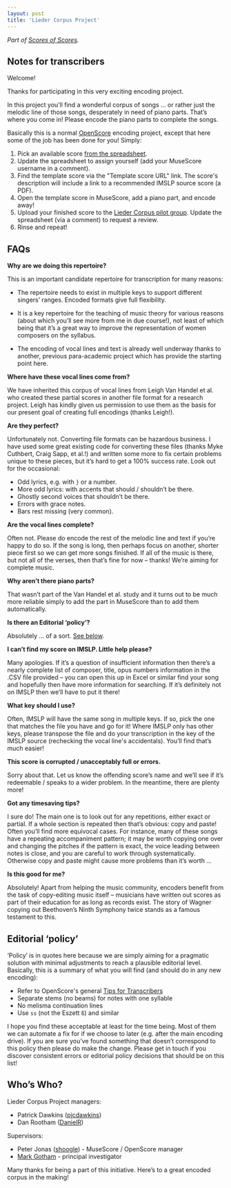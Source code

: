 ```yaml
---
layout: post
title: 'Lieder Corpus Project'
---
```


_Part of [Scores of Scores](/scores-of-scores)._

Notes for transcribers
---

Welcome!

Thanks for participating in this very exciting encoding project.

In this project you’ll find a wonderful corpus of songs … or rather just the melodic line of those songs, desperately in need of piano parts. That’s where you come in! Please encode the piano parts to complete the songs.

Basically this is a normal [OpenScore](https://openscore.cc) encoding project, except that here some of the job has been done for you! Simply:

1. Pick an available score [from the spreadsheet](https://docs.google.com/spreadsheets/d/1KHeLrjdcF1X5LMhtFzE3pnS_cmQH8ZIxGU9QUFCts9I/edit?usp=sharing).
1. Update the spreadsheet to assign yourself (add your MuseScore username in a comment).
1. Find the template score via the "Template score URL" link. The score's description will include a link to a recommended IMSLP source score (a PDF).
1. Open the template score in MuseScore, add a piano part, and encode away!
1. Upload your finished score to the [Lieder Corpus pilot group](https://musescore.com/groups/lieder-corpus-pilot). Update the spreadsheet (via a comment) to request a review.
1. Rinse and repeat!

## FAQs

**Why are we doing this repertoire?**

This is an important candidate repertoire for transcription for many reasons:

  - The repertoire needs to exist in multiple keys to support different singers’ ranges. Encoded formats give full flexibility.

  - It is a key repertoire for the teaching of music theory for various reasons (about which you’ll see more from me in due course!), not least of which being that it’s a great way to improve the representation of women composers on the syllabus.

  - The encoding of vocal lines and text is already well underway thanks to another, previous para-academic project which has provide the starting point here.

**Where have these vocal lines come from?**

We have inherited this corpus of vocal lines from Leigh Van Handel et al. who created these partial scores in another file format for a research project. Leigh has kindly given us permission to use them as the basis for our present goal of creating full encodings (thanks Leigh!).

**Are they perfect?**

Unfortunately not. Converting file formats can be hazardous business. I have used some great existing code for converting these files (thanks Myke Cuthbert, Craig Sapp, et al.!) and written some more to fix certain problems unique to these pieces, but it’s hard to get a 100% success rate. Look out for the occasional:

- Odd lyrics, e.g. with `}` or a number.
- More odd lyrics: with accents that should / shouldn’t be there.
- Ghostly second voices that shouldn’t be there.
- Errors with grace notes.
- Bars rest missing (very common).

**Are the vocal lines complete?**

Often not. Please do encode the rest of the melodic line and text if you’re happy to do so. If the song is long, then perhaps focus on another, shorter piece first so we can get more songs finished. If all of the music is there, but not all of the verses, then that’s fine for now – thanks! We’re aiming for complete music.

**Why aren’t there piano parts?**

That wasn’t part of the Van Handel et al. study and it turns out to be much more reliable simply to add the part in MuseScore than to add them automatically.

**Is there an Editorial ‘policy’?**

Absolutely … of a sort. [See below](#editorial-policy).

**I can’t find my score on IMSLP. Little help please?**

Many apologies. If it’s a question of insufficient information then there’s a nearly complete list of composer, title, opus numbers information in the .CSV file provided – you can open this up in Excel or similar find your song and hopefully then have more information for searching. If it’s definitely not on IMSLP then we’ll have to put it there!

**What key should I use?**

Often, IMSLP will have the same song in multiple keys. If so, pick the one that matches the file you have and go for it! Where IMSLP only has other keys, please transpose the file and do your transcription in the key of the IMSLP source (rechecking the vocal line's accidentals). You’ll find that’s much easier!

**This score is corrupted / unacceptably full or errors.**

Sorry about that. Let us know the offending score’s name and we’ll see if it’s redeemable / speaks to a wider problem. In the meantime, there are plenty more!

**Got any timesaving tips?**

I sure do! The main one is to look out for any repetitions, either exact or partial. If a whole section is repeated then that’s obvious: copy and paste! Often you’ll find more equivocal cases. For instance, many of these songs have a repeating accompaniment pattern; it may be worth copying one over and changing the pitches if the pattern is exact, the voice leading between notes is close, and you are careful to work through systematically. Otherwise copy and paste might cause more problems than it’s worth …

**Is this good for me?**

Absolutely! Apart from helping the music community, encoders benefit from the task of copy-editing music itself – musicians have written out scores as part of their education for as long as records exist. The story of Wagner copying out Beethoven’s Ninth Symphony twice stands as a famous testament to this.

## Editorial ‘policy’

‘Policy’ is in quotes here because we are simply aiming for a pragmatic solution with minimal adjustments to reach a plausible editorial level. Basically, this is a summary of what you will find (and should do in any new encoding):

- Refer to OpenScore's general [Tips for Transcribers](https://musescore.com/shoogle/scores/3434266)
- Separate stems (no beams) for notes with one syllable
- No melisma continuation lines
- Use `ss` (not the Eszett `ß`) and similar

I hope you find these acceptable at least for the time being. Most of them we can automate a fix for if we choose to later (e.g. after the main encoding drive). If you are sure you’ve found something that doesn’t correspond to this policy then please do make the change. Please get in touch if you discover consistent errors or editorial policy decisions that should be on this list!

## Who’s Who?

Lieder Corpus Project managers:

- Patrick Dawkins ([pjcdawkins](https://musescore.com/pjcdawkins))
- Dan Rootham ([DanielR](https://musescore.com/danielr))

Supervisors:

- Peter Jonas ([shoogle](https://musescore.com/shoogle)) - MuseScore / OpenScore manager
- [Mark Gotham](https://www.mus.cam.ac.uk/directory/mark-gotham) - principal investigator

Many thanks for being a part of this initiative. Here’s to a great encoded corpus in the making!
